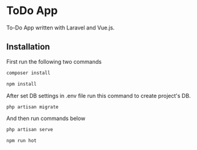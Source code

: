 # ToDo App

To-Do App written with Laravel and Vue.js.
## Installation

First run the following two commands

```bash
composer install
```

```bash
npm install
```
After set DB settings in .env file run this command to create project's DB.
```bash
php artisan migrate
```
And then run commands below
```bash
php artisan serve
```
```bash
npm run hot
```
